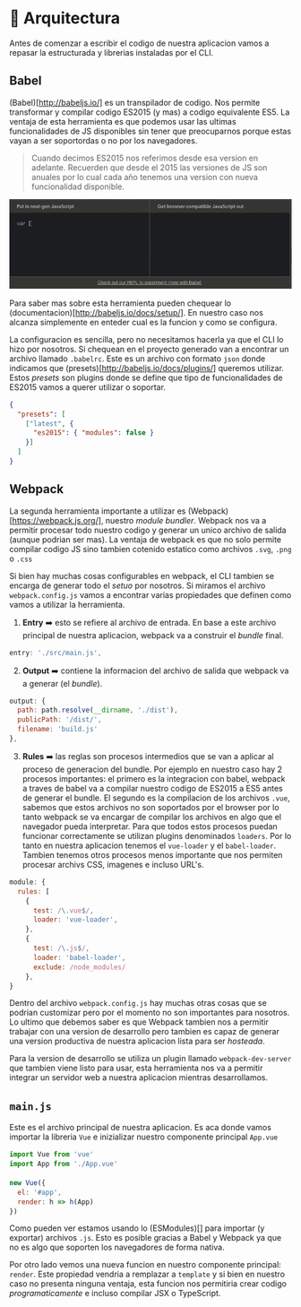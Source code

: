 # 👷 Arquitectura

Antes de comenzar a escribir el codigo de nuestra aplicacion vamos a repasar la estructurada y librerias instaladas por el CLI.

## Babel

(Babel)[http://babeljs.io/] es un transpilador de codigo. Nos permite transformar y compilar codigo ES2015 (y mas) a codigo equivalente ES5. La ventaja de esta herramienta es que podemos usar las ultimas funcionalidades de JS disponibles sin tener que preocuparnos porque estas vayan a ser soportordas o no por los navegadores.

> Cuando decimos ES2015 nos referimos desde esa version en adelante. Recuerden que desde el 2015 las versiones de JS son anuales por lo cual cada año tenemos una version con nueva funcionalidad disponible.

![babel](../img/babel.gif)

Para saber mas sobre esta herramienta pueden chequear lo (documentacion)[http://babeljs.io/docs/setup/]. En nuestro caso nos alcanza simplemente en enteder cual es la funcion y como se configura.

La configuracion es sencilla, pero no necesitamos hacerla ya que el CLI lo hizo por nosotros. Si chequean en el proyecto generado van a encontrar un archivo llamado `.babelrc`. Este es un archivo con formato `json` donde indicamos que (presets)[http://babeljs.io/docs/plugins/] queremos utilizar. Estos *presets* son plugins donde se define que tipo de funcionalidades de ES2015 vamos a querer utilizar o soportar.

```json
{
  "presets": [
    ["latest", {
      "es2015": { "modules": false }
    }]
  ]
}
```

## Webpack

La segunda herramienta importante a utilizar es (Webpack)[https://webpack.js.org/], nuestro *module bundler*. Webpack nos va a permitir procesar todo nuestro codigo y generar un unico archivo de salida (aunque podrian ser mas). La ventaja de webpack es que no solo permite compilar codigo JS sino tambien cotenido estatico como archivos `.svg`, `.png` o `.css`

Si bien hay muchas cosas configurables en webpack, el CLI tambien se encarga de generar todo el *setuo* por nosotros. Si miramos el archivo `webpack.config.js` vamos a encontrar varias propiedades que definen como vamos a utilizar la herramienta.

1. **Entry** ➡️ esto se refiere al archivo de entrada. En base a este archivo principal de nuestra aplicacion, webpack va a construir el *bundle* final.

```javascript
entry: './src/main.js',
```
2. **Output** ➡️ contiene la informacion del archivo de salida que webpack va a generar (el *bundle*).

```javascript
output: {
  path: path.resolve(__dirname, './dist'),
  publicPath: '/dist/',
  filename: 'build.js'
},
```

3. **Rules** ➡️ las reglas son procesos intermedios que se van a aplicar al proceso de generacion del bundle. Por ejemplo en nuestro caso hay 2 procesos importantes: el primero es la integracion con babel, webpack a traves de babel va a compilar nuestro codigo de ES2015 a ES5 antes de generar el bundle. El segundo es la compilacion de los archivos `.vue`, sabemos que estos archivos no son soportados por el browser por lo tanto webpack se va encargar de compilar los archivos en algo que el navegador pueda interpretar. Para que todos estos procesos puedan funcionar correctamente se utilizan plugins denominados `loaders`. Por lo tanto en nuestra aplicacion tenemos el `vue-loader` y el `babel-loader`. Tambien tenemos otros procesos menos importante que nos permiten procesar archivs CSS, imagenes e incluso URL's.

```javascript
module: {
  rules: [
    {
      test: /\.vue$/,
      loader: 'vue-loader',
    },
    {
      test: /\.js$/,
      loader: 'babel-loader',
      exclude: /node_modules/
    },
}
```

Dentro del archivo `webpack.config.js` hay muchas otras cosas que se podrian customizar pero por el momento no son importantes para nosotros. Lo ultimo que debemos saber es que Webpack tambien nos a permitir trabajar con una version de desarrollo pero tambien es capaz de generar una version productiva de nuestra aplicacion lista para ser *hosteada*.

Para la version de desarrollo se utiliza un plugin llamado `webpack-dev-server` que tambien viene listo para usar, esta herramienta nos va a permitir integrar un servidor web a nuestra aplicacion mientras desarrollamos.


## `main.js`

Este es el archivo principal de nuestra aplicacion. Es aca donde vamos importar la libreria `Vue` e inizializar nuestro componente principal `App.vue`

```javascript
import Vue from 'vue'
import App from './App.vue'

new Vue({
  el: '#app',
  render: h => h(App)
})
```

Como pueden ver estamos usando lo (ESModules)[] para importar (y exportar) archivos `.js`. Esto es posible gracias a Babel y Webpack ya que no es algo que soporten los navegadores de forma nativa.

Por otro lado vemos una nueva funcion en nuestro componente principal: `render`. Este propiedad vendria a remplazar a `template` y si bien en nuestro caso no presenta ninguna ventaja, esta funcion nos permitiria crear codigo *programaticamente* e incluso compilar JSX o TypeScript.
